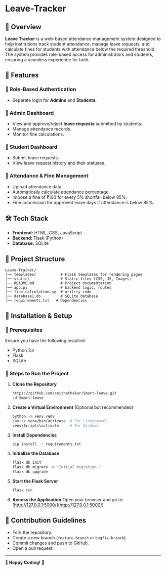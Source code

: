 # Leave-Tracker

## 📌 Overview
**Leave Tracker** is a web-based attendance management system designed to help institutions track student attendance, manage leave requests, and calculate fines for students with attendance below the required threshold. The system provides role-based access for administrators and students, ensuring a seamless experience for both.

## 🚀 Features
### 🔹 Role-Based Authentication
- Separate login for **Admins** and **Students**.

### 🔹 Admin Dashboard
- View and approve/reject **leave requests** submitted by students.
- Manage attendance records.
- Monitor fine calculations.

### 🔹 Student Dashboard
- Submit leave requests.
- View leave request history and their statuses.

### 🔹 Attendance & Fine Management
- Upload attendance data.
- Automatically calculate attendance percentage.
- Impose a fine of ₹100 for every 5% shortfall below 85%.
- Fine concession for approved leave days if attendance is below 85%.

## 🛠 Tech Stack
- **Frontend:** HTML, CSS, JavaScript
- **Backend:** Flask (Python)
- **Database:** SQLite

## 📂 Project Structure
```
Leave-Tracker/
│── templates/           # Flask templates for rendering pages
│── static/              # Static files (CSS, JS, Images)
│── README.md            # Project documentation
│── app.py               # backend logic, routes
│── fine_calculation.py  # utility code
│── database1.db         # SQLite database 
│── requirements.txt   # Dependencies
```

## 🚀 Installation & Setup
### 🔹 Prerequisites
Ensure you have the following installed:
- Python 3.x
- Flask
- SQLite

### 🔹 Steps to Run the Project
1. **Clone the Repository**
   ```bash
   https://github.com/anithathakur/Smart-leave.git
   cd Smart-leave
   ```
2. **Create a Virtual Environment** (Optional but recommended)
   ```bash
   python -m venv venv
   source venv/bin/activate  # For Linux/macOS
   venv\Scripts\activate     # For Windows
   ```
3. **Install Dependencies**
   ```bash
   pip install -r requirements.txt
   ```
4. **Initialize the Database**
   ```bash
   flask db init
   flask db migrate -m "Initial migration."
   flask db upgrade
   ```
5. **Start the Flask Server**
   ```bash
   flask run
   ```
6. **Access the Application**
   Open your browser and go to: [http://127.0.0.1:5000/](http://127.0.0.1:5000/)

## 🤝 Contribution Guidelines
- Fork the repository.
- Create a new branch (`feature-branch` or `bugfix-branch`).
- Commit changes and push to GitHub.
- Open a pull request.

---
**🚀 Happy Coding!** 🎯
